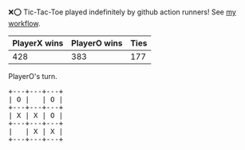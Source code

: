 :x::o: Tic-Tac-Toe played indefinitely by github action runners! See [my workflow](.github/workflows/play.yaml).

|PlayerX wins|PlayerO wins|Ties|
|-|-|-|
|428|383|177|

PlayerO's turn.

<pre>
+---+---+---+
| O |   | O |
+---+---+---+
| X | X | O |
+---+---+---+
|   | X | X |
+---+---+---+
</pre>